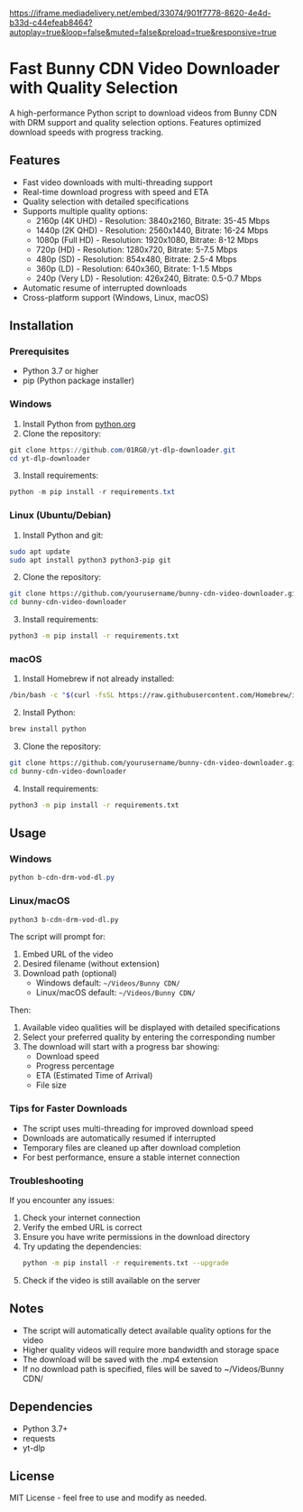 https://iframe.mediadelivery.net/embed/33074/901f7778-8620-4e4d-b33d-c44efeab8464?autoplay=true&loop=false&muted=false&preload=true&responsive=true
# Fast Bunny CDN Video Downloader with Quality Selection

A high-performance Python script to download videos from Bunny CDN with DRM support and quality selection options. Features optimized download speeds with progress tracking.

## Features

- Fast video downloads with multi-threading support
- Real-time download progress with speed and ETA
- Quality selection with detailed specifications
- Supports multiple quality options:
  - 2160p (4K UHD) - Resolution: 3840x2160, Bitrate: 35-45 Mbps
  - 1440p (2K QHD) - Resolution: 2560x1440, Bitrate: 16-24 Mbps
  - 1080p (Full HD) - Resolution: 1920x1080, Bitrate: 8-12 Mbps
  - 720p (HD) - Resolution: 1280x720, Bitrate: 5-7.5 Mbps
  - 480p (SD) - Resolution: 854x480, Bitrate: 2.5-4 Mbps
  - 360p (LD) - Resolution: 640x360, Bitrate: 1-1.5 Mbps
  - 240p (Very LD) - Resolution: 426x240, Bitrate: 0.5-0.7 Mbps
- Automatic resume of interrupted downloads
- Cross-platform support (Windows, Linux, macOS)

## Installation

### Prerequisites
- Python 3.7 or higher
- pip (Python package installer)

### Windows

1. Install Python from [python.org](https://www.python.org/downloads/)
2. Clone the repository:
```powershell
git clone https://github.com/01RG0/yt-dlp-downloader.git
cd yt-dlp-downloader
```
3. Install requirements:
```powershell
python -m pip install -r requirements.txt
```

### Linux (Ubuntu/Debian)

1. Install Python and git:
```bash
sudo apt update
sudo apt install python3 python3-pip git
```
2. Clone the repository:
```bash
git clone https://github.com/yourusername/bunny-cdn-video-downloader.git
cd bunny-cdn-video-downloader
```
3. Install requirements:
```bash
python3 -m pip install -r requirements.txt
```

### macOS

1. Install Homebrew if not already installed:
```bash
/bin/bash -c "$(curl -fsSL https://raw.githubusercontent.com/Homebrew/install/HEAD/install.sh)"
```
2. Install Python:
```bash
brew install python
```
3. Clone the repository:
```bash
git clone https://github.com/yourusername/bunny-cdn-video-downloader.git
cd bunny-cdn-video-downloader
```
4. Install requirements:
```bash
python3 -m pip install -r requirements.txt
```

## Usage

### Windows
```powershell
python b-cdn-drm-vod-dl.py
```

### Linux/macOS
```bash
python3 b-cdn-drm-vod-dl.py
```

The script will prompt for:
1. Embed URL of the video
2. Desired filename (without extension)
3. Download path (optional)
   - Windows default: `~/Videos/Bunny CDN/`
   - Linux/macOS default: `~/Videos/Bunny CDN/`

Then:
1. Available video qualities will be displayed with detailed specifications
2. Select your preferred quality by entering the corresponding number
3. The download will start with a progress bar showing:
   - Download speed
   - Progress percentage
   - ETA (Estimated Time of Arrival)
   - File size

### Tips for Faster Downloads

- The script uses multi-threading for improved download speed
- Downloads are automatically resumed if interrupted
- Temporary files are cleaned up after download completion
- For best performance, ensure a stable internet connection

### Troubleshooting

If you encounter any issues:

1. Check your internet connection
2. Verify the embed URL is correct
3. Ensure you have write permissions in the download directory
4. Try updating the dependencies:
   ```bash
   python -m pip install -r requirements.txt --upgrade
   ```
5. Check if the video is still available on the server

## Notes

- The script will automatically detect available quality options for the video
- Higher quality videos will require more bandwidth and storage space
- The download will be saved with the .mp4 extension
- If no download path is specified, files will be saved to ~/Videos/Bunny CDN/

## Dependencies

- Python 3.7+
- requests
- yt-dlp

## License

MIT License - feel free to use and modify as needed.
